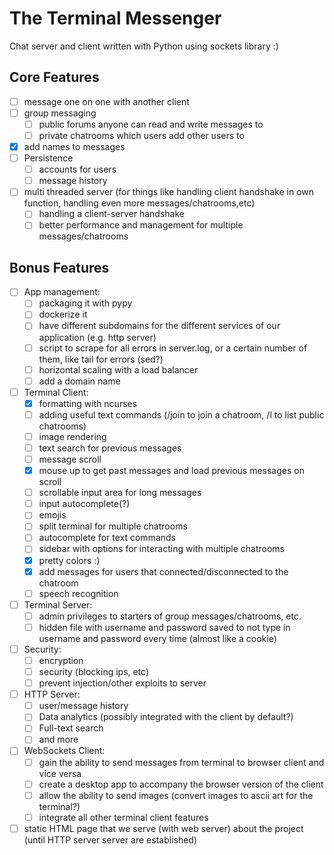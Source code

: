 # The Terminal Messenger #

Chat server and client written with Python using sockets library :)

## Core Features ##
- [ ] message one on one with another client
- [ ] group messaging
	- [ ] public forums anyone can read and write messages to
	- [ ] private chatrooms which users add other users to
- [x] add names to messages
- [ ] Persistence
	- [ ] accounts for users
	- [ ] message history
- [ ] multi threaded server (for things like handling client handshake in own function, handling even more messages/chatrooms,etc)
	- [ ] handling a client-server handshake
	- [ ] better performance and management for multiple messages/chatrooms

## Bonus Features ##
- [ ] App management:
	- [ ] packaging it with pypy
	- [ ] dockerize it 
	- [ ] have different subdomains for the different services of our application (e.g. http server)
	- [ ] script to scrape for all errors in server.log, or a certain number of them, like tail for errors (sed?)
	- [ ] horizontal scaling with a load balancer
	- [ ] add a domain name
- [ ] Terminal Client:
	- [x] formatting with ncurses
	- [ ] adding useful text commands (/join to join a chatroom, /l to list public chatrooms)
	- [ ] image rendering 
	- [ ] text search for previous messages
	- [ ] message scroll
	- [x] mouse up to get past messages and load previous messages on scroll
	- [ ] scrollable input area for long messages
	- [ ] input autocomplete(?)
	- [ ] emojis
	- [ ] split terminal for multiple chatrooms
	- [ ] autocomplete for text commands
	- [ ] sidebar with options for interacting with multiple chatrooms
	- [x] pretty colors :)
	- [x] add messages for users that connected/disconnected to the chatroom
	- [ ] speech recognition
- [ ] Terminal Server:
	- [ ] admin privileges to starters of group messages/chatrooms, etc.
	- [ ] hidden file with username and password saved to not type in username and password every time (almost like a cookie)
- [ ] Security:
	- [ ] encryption
	- [ ] security (blocking ips, etc)
	- [ ] prevent injection/other exploits to server
- [ ] HTTP Server:
	- [ ] user/message history
	- [ ] Data analytics (possibly integrated with the client by default?)
	- [ ] Full-text search
	- [ ] and more
- [ ] WebSockets Client:
	- [ ] gain the ability to send messages from terminal to browser client and vice versa
	- [ ] create a desktop app to accompany the browser version of the client
	- [ ] allow the ability to send images (convert images to ascii art for the terminal?)
	- [ ] integrate all other terminal client features
- [ ] static HTML page that we serve (with web server) about the project (until HTTP server server are established)